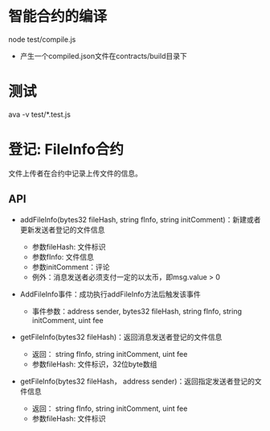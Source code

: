 # 智能合约的编译
node test/compile.js
- 产生一个compiled.json文件在contracts/build目录下

# 测试
ava -v test/*.test.js

# 登记: FileInfo合约
文件上传者在合约中记录上传文件的信息。

## API
- addFileInfo(bytes32 fileHash, string fInfo, string initComment)：新建或者更新发送者登记的文件信息
    - 参数fileHash: 文件标识
    - 参数fInfo: 文件信息
    - 参数initComment：评论
    - 例外：消息发送者必须支付一定的以太币，即msg.value > 0

- AddFileInfo事件：成功执行addFileInfo方法后触发该事件
  - 事件参数：address sender, bytes32 fileHash, string fInfo, string initComment, uint fee
    
- getFileInfo(bytes32 fileHash)：返回消息发送者登记的文件信息
    - 返回： string fInfo, string initComment, uint fee
    - 参数fileHash: 文件标识，32位byte数组

- getFileInfo(bytes32 fileHash， address sender)：返回指定发送者登记的文件信息
    - 返回： string fInfo, string initComment, uint fee
    - 参数fileHash: 文件标识
    
